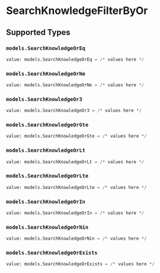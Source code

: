 # SearchKnowledgeFilterByOr


## Supported Types

### `models.SearchKnowledgeOrEq`

```python
value: models.SearchKnowledgeOrEq = /* values here */
```

### `models.SearchKnowledgeOrNe`

```python
value: models.SearchKnowledgeOrNe = /* values here */
```

### `models.SearchKnowledgeOr3`

```python
value: models.SearchKnowledgeOr3 = /* values here */
```

### `models.SearchKnowledgeOrGte`

```python
value: models.SearchKnowledgeOrGte = /* values here */
```

### `models.SearchKnowledgeOrLt`

```python
value: models.SearchKnowledgeOrLt = /* values here */
```

### `models.SearchKnowledgeOrLte`

```python
value: models.SearchKnowledgeOrLte = /* values here */
```

### `models.SearchKnowledgeOrIn`

```python
value: models.SearchKnowledgeOrIn = /* values here */
```

### `models.SearchKnowledgeOrNin`

```python
value: models.SearchKnowledgeOrNin = /* values here */
```

### `models.SearchKnowledgeOrExists`

```python
value: models.SearchKnowledgeOrExists = /* values here */
```

